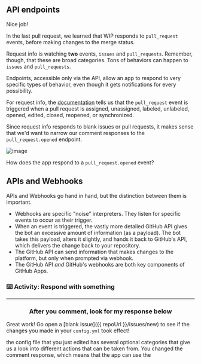 ## API endpoints

Nice job!

In the last pull request, we learned that WIP responds to `pull_request` events, before making changes to the merge status.

Request info is watching **two** events, `issues` and `pull_requests`. Remember, though, that these are broad categories. Tons of behaviors can happen to `issues` and `pull_requests`.

Endpoints, accessible only via the API, allow an app to respond to very specific types of behavior, even though it gets notifications for every possibility.  

For request info, the [documentation](https://developer.github.com/v3/activity/events/types/#pullrequestevent) tells us that the `pull_request` event is triggered when a pull request is assigned, unassigned, labeled, unlabeled, opened, edited, closed, reopened, or synchronized.

Since request info responds to blank issues or pull requests, it makes sense that we'd want to narrow our comment responses to the `pull_request.opened` endpoint.

![image](https://user-images.githubusercontent.com/13326548/46848367-3c993300-cd9e-11e8-8542-6138d5e453d9.png)

How does the app respond to a `pull_request.opened` event?

## APIs and Webhooks
APIs and Webhooks go hand in hand, but the distinction between them is important.

- Webhooks are specific "noise" interpreters. They listen for specific events to occur as their trigger.
- When an event is triggered, the vastly more detailed GitHub API gives the bot an excessive amount of information (as a payload). The bot takes this payload, alters it slightly, and hands it back to GitHub's API, which delivers the change back to your repository.
- The GitHub API can send information that makes changes to the platform, but only when prompted via webhook.
- The GitHub API _and_ GitHub's webhooks are both key components of GitHub Apps.


### :keyboard: Activity: Respond with something 


<hr>
<h3 align="center">After you comment, look for my response below</h3>




Great work! Go open a [blank issue]({{ repoUrl }}/issues/new) to see if the changes you made in your `config.yml` took effect!


the config file that you just edited has several optional categories that give us a look into different actions that can be taken from. You changed the comment response, which means that the app can use the
